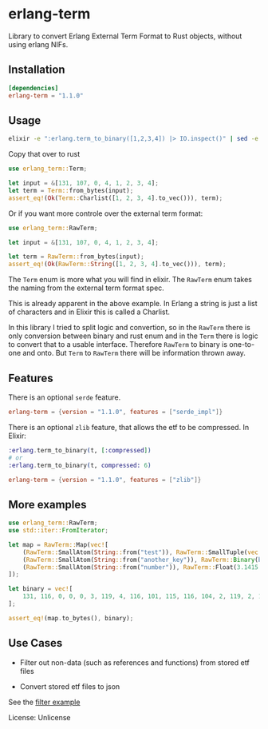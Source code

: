 # erlang-term

Library to convert Erlang External Term Format to Rust objects, without using erlang NIFs.

## Installation

```toml
[dependencies]
erlang-term = "1.1.0"
```

## Usage

```sh
elixir -e ":erlang.term_to_binary([1,2,3,4]) |> IO.inspect()" | sed -e 's/<</[/g' | sed -e 's/>>/]/g'
```

Copy that over to rust

```rust
use erlang_term::Term;

let input = &[131, 107, 0, 4, 1, 2, 3, 4];
let term = Term::from_bytes(input);
assert_eq!(Ok(Term::Charlist([1, 2, 3, 4].to_vec())), term);
```

Or if you want more controle over the external term format:

```rust
use erlang_term::RawTerm;

let input = &[131, 107, 0, 4, 1, 2, 3, 4];

let term = RawTerm::from_bytes(input);
assert_eq!(Ok(RawTerm::String([1, 2, 3, 4].to_vec())), term);
```

The `Term` enum is more what you will find in elixir.
The `RawTerm` enum takes the naming from the external term format spec.

This is already apparent in the above example. In Erlang a string is just a list of characters and in Elixir this is called a Charlist.

In this library I tried to split logic and convertion, so in the `RawTerm` there is only conversion between binary and rust enum and in the `Term` there is logic to convert that to a usable interface.
Therefore `RawTerm` to binary is one-to-one and onto. But `Term` to `RawTerm` there will be information thrown away.

## Features

There is an optional `serde` feature.

```toml
erlang-term = {version = "1.1.0", features = ["serde_impl"]}
```

There is an optional `zlib` feature, that allows the etf to be compressed. In Elixir:

```elixir
:erlang.term_to_binary(t, [:compressed])
# or
:erlang.term_to_binary(t, compressed: 6)
```

```toml
erlang-term = {version = "1.1.0", features = ["zlib"]}
```

## More examples

```rust
use erlang_term::RawTerm;
use std::iter::FromIterator;

let map = RawTerm::Map(vec![
    (RawTerm::SmallAtom(String::from("test")), RawTerm::SmallTuple(vec![RawTerm::SmallAtom(String::from("ok")), RawTerm::SmallInt(15)])),
    (RawTerm::SmallAtom(String::from("another_key")), RawTerm::Binary(b"this is a string".to_vec())),
    (RawTerm::SmallAtom(String::from("number")), RawTerm::Float(3.1415.into())),
]);

let binary = vec![
    131, 116, 0, 0, 0, 3, 119, 4, 116, 101, 115, 116, 104, 2, 119, 2, 111, 107, 97, 15, 119, 11, 97, 110, 111, 116, 104, 101, 114, 95, 107, 101, 121, 109, 0, 0, 0, 16, 116, 104, 105, 115, 32, 105, 115, 32, 97, 32, 115, 116, 114, 105, 110, 103, 119, 6, 110, 117, 109, 98, 101, 114, 70, 64, 9, 33, 202, 192, 131, 18, 111
];

assert_eq!(map.to_bytes(), binary);
```

## Use Cases

- Filter out non-data (such as references and functions) from stored etf files

- Convert stored etf files to json

See the [filter example](./examples/filter.rs)

License: Unlicense
